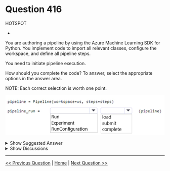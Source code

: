# Question 416

HOTSPOT

-

You are authoring a pipeline by using the Azure Machine Learning SDK for Python. You implement code to import all relevant classes, configure the workspace, and define all pipeline steps.

You need to initiate pipeline execution.

How should you complete the code? To answer, select the appropriate options in the answer area.

NOTE: Each correct selection is worth one point.

![Question Image](images/q416_q_image443.png)

<details>
  <summary>Show Suggested Answer</summary>

  <img src="images/q416_ans_0_image444.png" alt="Answer Image"><br>

</details>

<details>
  <summary>Show Discussions</summary>

<blockquote><p><strong>onurag</strong> <code>(Mon 07 Oct 2024 17:12)</code> - <em>Upvotes: 1</em></p><p>correct</p></blockquote>
<blockquote><p><strong>Tommo565</strong> <code>(Thu 23 Mar 2023 16:40)</code> - <em>Upvotes: 2</em></p><p>Correct: https://learn.microsoft.com/en-us/azure/machine-learning/v1/how-to-create-machine-learning-pipelines#submit-the-pipeline</p></blockquote>

</details>

---

[<< Previous Question](question_415.md) | [Home](/index.md) | [Next Question >>](question_417.md)
